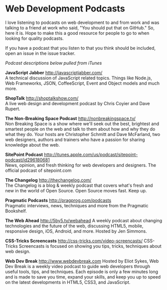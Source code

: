 # Web Development Podcasts

I love listening to podcasts on web development to and from work and was talking to a friend at work who said, "You should put that on GitHub."  So, here it is. Hope to make this a good resource for people to go to when looking for quality podcasts.

If you have a podcast that you listen to that you think should be included, open an issue in the issue tracker.

_Podcast descriptions below pulled from iTunes_  


**JavaScript Jabber** http://javascriptjabber.com/  
A technical discussion of JavaScript related topics. Things like Node.js, Web Frameworks, JSON, CoffeeScript, Event and Object models and much more.

**ShopTalk** http://shoptalkshow.com/  
A live web design and development podcast by Chris Coyier and Dave Rupert.

**The Non-Breaking Space Podcast** http://nonbreakingspace.tv/  
Non Breaking Space is a show where we'll seek out the best, brightest and smartest people on the web and talk to them about how and why they do what they do. Your hosts are Christopher Schmitt and Dave McFarland, two web designers, authors and trainers who have a passion for sharing knowledge about the web.

**SitePoint Podcast** http://itunes.apple.com/us/podcast/sitepoint-podcast/id296180681  
News, opinion, and fresh thinking for web developers and designers. The official podcast of sitepoint.com

**The Changelog** http://thechangelog.com/  
The Changelog is a blog & weekly podcast that covers what's fresh and new in the world of Open Source. Open Source moves fast. Keep up.

**Pragmatic Podcasts** http://pragprog.com/podcasts  
Pragmatic interviews, news, techniques and more from the Pragmatic Bookshelf.

**The Web Ahead** http://5by5.tv/webahead
A weekly podcast about changing technologies and the future of the web, discussing HTML5, mobile, responsive design, iOS, Android, and more. Hosted by Jen Simmons.

**CSS-Tricks Screencasts** http://css-tricks.com/video-screencasts/
CSS-Tricks Screencasts is focused on showing you tips, tricks, techniques about web design.

**Web Dev Break** http://www.webdevbreak.com
Hosted by Eliot Sykes, Web Dev Break is a weekly video podcast to guide web developers through useful tools, tips, and techniques. Each episode is only a few minutes long and is made to save you time, expand your skills, and keep you up to speed on the latest developments in HTML5, CSS3, and JavaScript.
